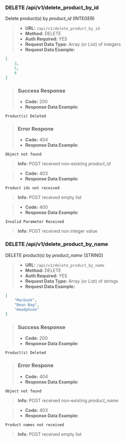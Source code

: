 ### DELETE /api/v1/delete_product_by_id  

Delete product(s) by *product_id* (INTEGER)

> - **URL:** `/api/v1/delete_product_by_id`
> - **Method:** DELETE
> - **Auth Required:** YES
> - **Request Data Type:** Array (or List) of integers
> - **Request Data Example:**
```json
[
    3,
    5,
    6
]
```
> ### Success Response
> - **Code:** 200
> - **Response Data Example:** 
```
Product(s) Deleted
```
> ### Error Respone
> - **Code:** 404
> - **Response Data Example:**
```
Object not found
```
> **Info:** POST received non-existing *product_id*  

> - **Code:** 403
> - **Response Data Example:**
```
Product ids not received
```
> **Info:** POST received empty list

> - **Code:** 400
> - **Response Data Example:**
```
Invalid Parameter Received
```
> **Info:** POST received non integer value  


### DELETE /api/v1/delete_product_by_name  

DELETE product(s) by *product_name* (STRING)

> - **URL:** `/api/v1/delete_product_by_name`
>- **Method:** DELETE
> - **Auth Required:** YES
> - **Request Data Type:** Array (or List) of strings
> - **Request Data Example:**
```json
[
    "Macbook",
    "Bean Bag",
    "Headphone"
]
```
> ### Success Response
> - **Code:** 200
> - **Response Data Example:** 
```
Product(s) Deleted
```
> ### Error Respone
> - **Code:** 404
> - **Response Data Example:**
```
Object not found
```
> **Info:** POST received non-existing *product_name*

> - **Code:** 403
> - **Response Data Example:**
```
Product names not received
```
> **Info:** POST received empty list



